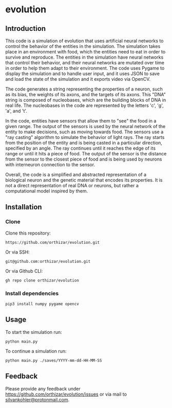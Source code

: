 # evolution
## Introduction
This code is a simulation of evolution that uses artificial neural networks to control the behavior of the entities in the simulation. The simulation takes place in an environment with food, which the entities need to eat in order to survive and reproduce. The entities in the simulation have neural networks that control their behavior, and their neural networks are mutated over time in order to help them adapt to their environment. The code uses Pygame to display the simulation and to handle user input, and it uses JSON to save and load the state of the simulation and it exports video via OpenCV.

The code generates a string representing the properties of a neuron, such as its bias, the weights of its axons, and the targets of its axons. This "DNA" string is composed of nucleobases, which are the building blocks of DNA in real life. The nucleobases in the code are represented by the letters 'c', 'g', 'a', and 't'.

In the code, entities have sensors that allow them to "see" the food in a given range. The output of the sensors is used by the neural network of the entity to make decisions, such as moving towards food. The sensors use a "ray casting" algorithm to simulate the behavior of light rays. The ray starts from the position of the entity and is being casted in a particular direction, specified by an angle. The ray continues until it reaches the edge of its range or until it hits a piece of food. The output of the sensor is the distance from the sensor to the closest piece of food and is being used by neurons with interneuron connection to the sensor.

Overall, the code is a simplified and abstracted representation of a biological neuron and the genetic material that encodes its properties. It is not a direct representation of real DNA or neurons, but rather a computational model inspired by them.

## Installation
### Clone
Clone this repository:
```
https://github.com/orthizar/evolution.git
```
Or via SSH:
```
git@github.com:orthizar/evolution.git
```
Or via Github CLI:
```
gh repo clone orthizar/evolution
```
### Install dependencies
```
pip3 install numpy pygame opencv
```

## Usage
To start the simulation run:
```
python main.py
```

To continue a simulation run:
```
python main.py ./saves/YYYY-mm-dd-HH-MM-SS
```

## Feedback
Please provide any feedback under https://github.com/orthizar/evolution/issues or via mail to [silvankohler@protonmail.com](mailto:silvankohler@protonmail.com).